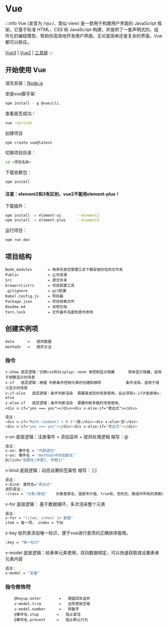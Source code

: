 # Vue

:::info
Vue (发音为 /vjuː/，类似 view) 是一款用于构建用户界面的 JavaScript 框架。它基于标准 HTML、CSS 和 JavaScript
构建，并提供了一套声明式的、组件化的编程模型，帮助你高效地开发用户界面。无论是简单还是复杂的界面，Vue 都可以胜任。

[Vue3](https://cn.vuejs.org/)
| [Vue2](https://v2.cn.vuejs.org/)
| [工具链](https://cn.vuejs.org/guide/scaling-up/tooling.html)
:::

## 开始使用 Vue

请先安装：[Node.js](https://nodejs.org/en)

安装vue脚手架:

```sh
npm install - g @vue/cli
```

查看是否成功：

```sh
vue -version
```

创建项目

```sh
npm create vue@latest
```

切换项目目录：

```sh
cd <项目名称>
```

下载依赖包：

```sh
npm install
```

#### 注意：element2和3有区别，vue2不能用element-plus！

下载插件：

```sh
npm install -s element-ui       --element2
npm install -s element-plus     --element3
```

运行项目：

```sh
npm run dev
```

## 项目结构

```text
Node_modules       = 用来存放包管理工具下载安装的包的文件夹
Public             = 公共资源
Src                = 源文件夹
browerslistrc      = 项目配置工具
.gitignore  	   = git配置
Babel.Config.js	   = 转码器
Package.json	   = 项目依赖文件
Readme.md 	       = 说明文档
Yarn.lock	       = 文件备件及避免意外修改
```

## 创建实例项

```text
data      =   提供数据
methods   =   提供方法

```

### 指令

```text
v-show 底层逻辑：切换css的display: none 来控制显示隐藏      简单显示隐藏，适用于频繁显示的场景
v-if   底层逻辑：根据 判断条件控制元素的创建和移除           条件渲染，适用于很少显示的场景
v-if-else   底层逻辑：条件判断渲染  需要是或否的场景使用，且必须有v-if才能使用v-else
v-else-if   底层逻辑：条件判断渲染  需要判断多数的场景使用，
<div v-if="yes === yes"></div><div v-else-if="表达式"></div>
```

``` sh 
语法：
<div v-if="Math.random() > 0.5">是</div><div v-else>否</div>
<div v-if="yes === yes"></div><div v-else-if="表达式"></div>
```

v-on 底层逻辑：注册事件 = 添加监听 + 提供处理逻辑 缩写：@

``` sh
语法：
v-on: 事件名 = "内联语句"
v-on: 事件名 = "methods中的函数名"
@click="函数名(参数1, 参数2)"   
```

v-bind 底层逻辑：动态设置标签属性 缩写： [:]

```sh
语法：
v-bind: 属性名="表达式"
进阶语法：
:class = "对象/数组"    对象是类名，值是布尔值，true有，否则无，数组中所有的类都会被添加
```

v-for 底层逻辑： 基于数据循环，多次渲染整个元素

```sh
语法：
v-for = "(item, index) in 数据"
item = 每一项， index = 下标
```

v-key 给列表添加唯一标识，便于vue进行表项的正确排序服用。

```sh
:key = "唯一标识"
```

v-model 底层逻辑：给表单元素使用，双向数据绑定，可以快速获取或设置表单元素内容

```sh
语法：
v-model = "变量"
```

### 指令修饰符

```text
    @keyup.enter        =   键盘回车监听
    v-model.trim        =   去除首尾空格
    v-model.number      =   转数字
    @事件名.stop        =   阻止冒泡
    @事件名.prevent     =   阻止默认行为
```
